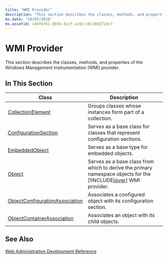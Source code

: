 ```yaml
---
title: "WMI Provider"
description: "This section describes the classes, methods, and properties of the Windows Management Instrumentation (WMI) provider."
ms.date: "10/07/2016"
ms.assetid: cd4f6f61-0b56-41cf-ac81-c6c28d2724c7
---
```

# WMI Provider
This section describes the classes, methods, and properties of the Windows Management Instrumentation (WMI) provider.  
  
## In This Section  
  
|Class|Description|  
|-----------|-----------------|  
|[CollectionElement](../wmi-provider/collectionelement-class.md)|Groups classes whose instances form part of a collection.|  
|[ConfigurationSection](../wmi-provider/configurationsection-class.md)|Serves as a base class for classes that represent configuration sections.|  
|[EmbeddedObject](../wmi-provider/embeddedobject-class.md)|Serves as a base type for embedded objects.|  
|[Object](../wmi-provider/object-class.md)|Serves as a base class from which to derive the primary namespace objects for the [!INCLUDE[iisver](../wmi-provider/includes/iisver-md.md)] WMI provider.|  
|[ObjectConfigurationAssociation](../wmi-provider/objectconfigurationassociation-class.md)|Associates a configured object with its configuration section.|  
|[ObjectContainerAssociation](../wmi-provider/objectcontainerassociation-class.md)|Associates an object with its child objects.|  
  
## See Also  
 [Web Administration Development Reference](https://msdn.microsoft.com/library/91902cbb-3e44-443d-abe7-2088dc2f36a5)
